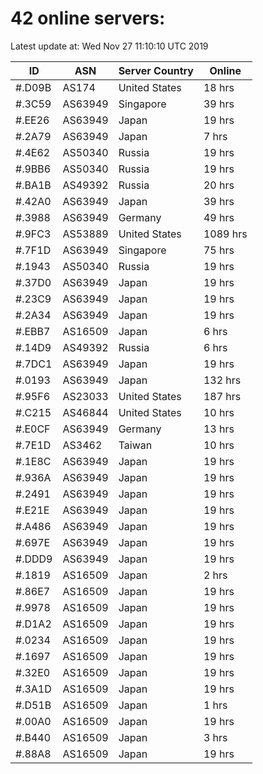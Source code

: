 # 42 online servers:

Latest update at: Wed Nov 27 11:10:10 UTC 2019

| ID | ASN | Server Country | Online |
| -- | --- | -------------- | ------ |
| #.D09B | AS174 | United States | 18 hrs |
| #.3C59 | AS63949 | Singapore | 39 hrs |
| #.EE26 | AS63949 | Japan | 19 hrs |
| #.2A79 | AS63949 | Japan | 7 hrs |
| #.4E62 | AS50340 | Russia | 19 hrs |
| #.9BB6 | AS50340 | Russia | 19 hrs |
| #.BA1B | AS49392 | Russia | 20 hrs |
| #.42A0 | AS63949 | Japan | 39 hrs |
| #.3988 | AS63949 | Germany | 49 hrs |
| #.9FC3 | AS53889 | United States | 1089 hrs |
| #.7F1D | AS63949 | Singapore | 75 hrs |
| #.1943 | AS50340 | Russia | 19 hrs |
| #.37D0 | AS63949 | Japan | 19 hrs |
| #.23C9 | AS63949 | Japan | 19 hrs |
| #.2A34 | AS63949 | Japan | 19 hrs |
| #.EBB7 | AS16509 | Japan | 6 hrs |
| #.14D9 | AS49392 | Russia | 6 hrs |
| #.7DC1 | AS63949 | Japan | 19 hrs |
| #.0193 | AS63949 | Japan | 132 hrs |
| #.95F6 | AS23033 | United States | 187 hrs |
| #.C215 | AS46844 | United States | 10 hrs |
| #.E0CF | AS63949 | Germany | 13 hrs |
| #.7E1D | AS3462 | Taiwan | 10 hrs |
| #.1E8C | AS63949 | Japan | 19 hrs |
| #.936A | AS63949 | Japan | 19 hrs |
| #.2491 | AS63949 | Japan | 19 hrs |
| #.E21E | AS63949 | Japan | 19 hrs |
| #.A486 | AS63949 | Japan | 19 hrs |
| #.697E | AS63949 | Japan | 19 hrs |
| #.DDD9 | AS63949 | Japan | 19 hrs |
| #.1819 | AS16509 | Japan | 2 hrs |
| #.86E7 | AS16509 | Japan | 19 hrs |
| #.9978 | AS16509 | Japan | 19 hrs |
| #.D1A2 | AS16509 | Japan | 19 hrs |
| #.0234 | AS16509 | Japan | 19 hrs |
| #.1697 | AS16509 | Japan | 19 hrs |
| #.32E0 | AS16509 | Japan | 19 hrs |
| #.3A1D | AS16509 | Japan | 19 hrs |
| #.D51B | AS16509 | Japan | 1 hrs |
| #.00A0 | AS16509 | Japan | 19 hrs |
| #.B440 | AS16509 | Japan | 3 hrs |
| #.88A8 | AS16509 | Japan | 19 hrs |

